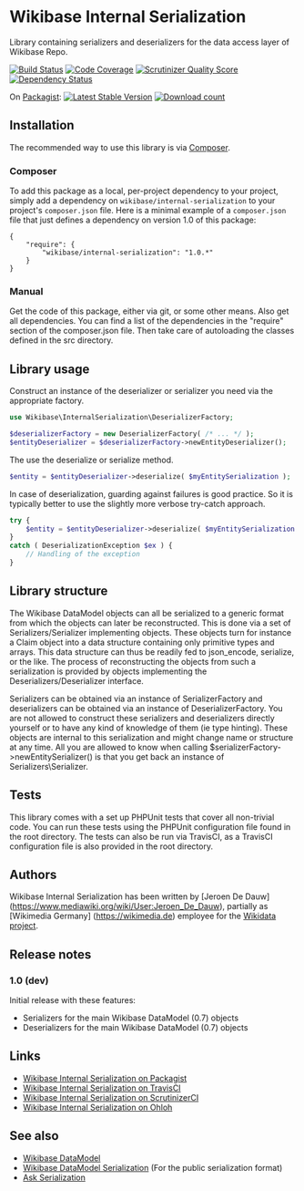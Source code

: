 # Wikibase Internal Serialization

Library containing serializers and deserializers for the data access layer of Wikibase Repo.

[![Build Status](https://secure.travis-ci.org/wmde/WikibaseInternalSerialization.png?branch=master)](http://travis-ci.org/wmde/WikibaseInternalSerialization)
[![Code Coverage](https://scrutinizer-ci.com/g/wmde/WikibaseInternalSerialization/badges/coverage.png?s=b65f644a99b93ed3aa1a34e45efbccad798d168c)](https://scrutinizer-ci.com/g/wmde/WikibaseInternalSerialization/)
[![Scrutinizer Quality Score](https://scrutinizer-ci.com/g/wmde/WikibaseInternalSerialization/badges/quality-score.png?s=1cd66e5c545917f947b4b838b7bfdeee9105843e)](https://scrutinizer-ci.com/g/wmde/WikibaseInternalSerialization/)
[![Dependency Status](https://www.versioneye.com/php/wikibase:internal-serialization/badge.png)](https://www.versioneye.com/php/wikibase:internal-serialization)

On [Packagist](https://packagist.org/packages/wikibase/internal-serialization):
[![Latest Stable Version](https://poser.pugx.org/wikibase/internal-serialization/version.png)](https://packagist.org/packages/wikibase/internal-serialization)
[![Download count](https://poser.pugx.org/wikibase/internal-serialization/d/total.png)](https://packagist.org/packages/wikibase/internal-serialization)

## Installation

The recommended way to use this library is via [Composer](http://getcomposer.org/).

### Composer

To add this package as a local, per-project dependency to your project, simply add a
dependency on `wikibase/internal-serialization` to your project's `composer.json` file.
Here is a minimal example of a `composer.json` file that just defines a dependency on
version 1.0 of this package:

    {
        "require": {
            "wikibase/internal-serialization": "1.0.*"
        }
    }

### Manual

Get the code of this package, either via git, or some other means. Also get all dependencies.
You can find a list of the dependencies in the "require" section of the composer.json file.
Then take care of autoloading the classes defined in the src directory.

## Library usage

Construct an instance of the deserializer or serializer you need via the appropriate factory.

```php
use Wikibase\InternalSerialization\DeserializerFactory;

$deserializerFactory = new DeserializerFactory( /* ... */ );
$entityDeserializer = $deserializerFactory->newEntityDeserializer();
```

The use the deserialize or serialize method.

```php
$entity = $entityDeserializer->deserialize( $myEntitySerialization );
```

In case of deserialization, guarding against failures is good practice.
So it is typically better to use the slightly more verbose try-catch approach.

```php
try {
	$entity = $entityDeserializer->deserialize( $myEntitySerialization );
}
catch ( DeserializationException $ex ) {
	// Handling of the exception
}
```

## Library structure

The Wikibase DataModel objects can all be serialized to a generic format from which the objects
can later be reconstructed. This is done via a set of Serializers/Serializer implementing objects.
These objects turn for instance a Claim object into a data structure containing only primitive
types and arrays. This data structure can thus be readily fed to json_encode, serialize, or the
like. The process of reconstructing the objects from such a serialization is provided by
objects implementing the Deserializers/Deserializer interface.

Serializers can be obtained via an instance of SerializerFactory and deserializers can be obtained
via an instance of DeserializerFactory. You are not allowed to construct these serializers and
deserializers directly yourself or to have any kind of knowledge of them (ie type hinting). These
objects are internal to this serialization and might change name or structure at any time. All you
are allowed to know when calling $serializerFactory->newEntitySerializer() is that you get back
an instance of Serializers\Serializer.

## Tests

This library comes with a set up PHPUnit tests that cover all non-trivial code. You can run these
tests using the PHPUnit configuration file found in the root directory. The tests can also be run
via TravisCI, as a TravisCI configuration file is also provided in the root directory.

## Authors

Wikibase Internal Serialization has been written by [Jeroen De Dauw]
(https://www.mediawiki.org/wiki/User:Jeroen_De_Dauw), partially as [Wikimedia Germany]
(https://wikimedia.de) employee for the [Wikidata project](https://wikidata.org/).

## Release notes

### 1.0 (dev)

Initial release with these features:

* Serializers for the main Wikibase DataModel (0.7) objects
* Deserializers for the main Wikibase DataModel (0.7) objects


## Links

* [Wikibase Internal Serialization on Packagist](https://packagist.org/packages/wikibase/internal-serialization)
* [Wikibase Internal Serialization on TravisCI](https://travis-ci.org/wmde/WikibaseInternalSerialization)
* [Wikibase Internal Serialization on ScrutinizerCI](https://scrutinizer-ci.com/g/wmde/WikibaseInternalSerialization/)
* [Wikibase Internal Serialization on Ohloh](https://www.ohloh.net/p/WikibaseInternalSerialization)

## See also

* [Wikibase DataModel](https://github.com/wmde/WikibaseDataModel)
* [Wikibase DataModel Serialization](https://github.com/wmde/WikibaseDataModelSerialization) (For the public serialization format)
* [Ask Serialization](https://github.com/wmde/AskSerialization)
